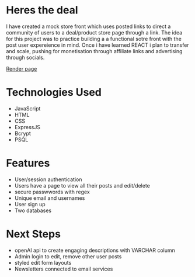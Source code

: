 # Heres the deal

I have created a mock store front which uses posted links to direct a community of users to a deal/product store page through a link. The idea for this project was to practice building a a functional sotre front with the post user expereience in mind. Once i have learned REACT i plan to transfer and scale, pushing for monetisation through affiliate links and advertising through socials.

[Render page](#[abcd](https://heres-the-deal-1.onrender.com/))

# Technologies Used

- JavaScript
- HTML
- CSS
- ExpressJS
- Bcrypt 
- PSQL 

# Features
- User/session authentication 
- Users have a page to view all their posts and edit/delete
- secure passwwords with regex 
- Unique email and usernames
- User sign up
- Two databases 

# Next Steps

- openAI api to create engaging descriptions with VARCHAR column
- Admin login to edit, remove other user posts 
- styled edit form layouts
- Newsletters connected to email services 
